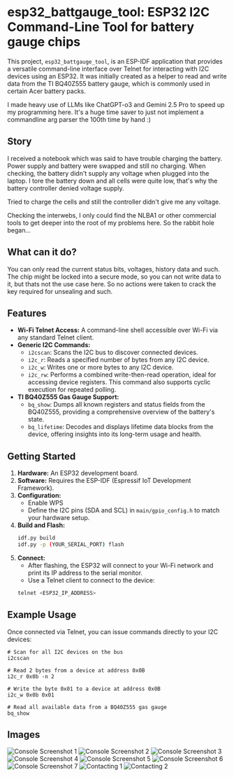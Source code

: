#     esp32_battgauge_tool: ESP32 I2C Command-Line Tool for battery gauge chips

This project, `esp32_battgauge_tool`, is an ESP-IDF application that provides a versatile command-line interface over Telnet for interacting with I2C devices using an ESP32.
It was initially created as a helper to read and write data from the TI BQ40Z555 battery gauge, which is commonly used in certain Acer battery packs.

I made heavy use of LLMs like ChatGPT-o3 and Gemini 2.5 Pro to speed up my programming here. It's a huge time saver to just not implement a commandline arg parser the 100th time by hand :)

## Story
I received a notebook which was said to have trouble charging the battery. Power supply and battery were swapped and still no charging.
When checking, the battery didn't supply any voltage when plugged into the laptop.
I tore the battery down and all cells were quite low, that's why the battery controller denied voltage supply.

Tried to charge the cells and still the controller didn't give me any voltage.

Checking the interwebs, I only could find the NLBA1 or other commercial tools to get deeper into the root of my problems here.
So the rabbit hole began...

## What can it do?
You can only read the current status bits, voltages, history data and such.
The chip might be locked into a secure mode, so you can not write data to it, but thats not the use case here.
So no actions were taken to crack the key required for unsealing and such.

## Features

*   **Wi-Fi Telnet Access:** A command-line shell accessible over Wi-Fi via any standard Telnet client.
*   **Generic I2C Commands:**
    *   `i2cscan`: Scans the I2C bus to discover connected devices.
    *   `i2c_r`: Reads a specified number of bytes from any I2C device.
    *   `i2c_w`: Writes one or more bytes to any I2C device.
    *   `i2c_rw`: Performs a combined write-then-read operation, ideal for accessing device registers. This command also supports cyclic execution for repeated polling.
*   **TI BQ40Z555 Gas Gauge Support:**
    *   `bq_show`: Dumps all known registers and status fields from the BQ40Z555, providing a comprehensive overview of the battery's state.
    *   `bq_lifetime`: Decodes and displays lifetime data blocks from the device, offering insights into its long-term usage and health.

## Getting Started

1.  **Hardware:** An ESP32 development board.
2.  **Software:** Requires the ESP-IDF (Espressif IoT Development Framework).
3.  **Configuration:**
    *   Enable WPS
    *   Define the I2C pins (SDA and SCL) in `main/gpio_config.h` to match your hardware setup.
4.  **Build and Flash:**
    ```bash
    idf.py build
    idf.py -p (YOUR_SERIAL_PORT) flash
    ```
5.  **Connect:**
    *   After flashing, the ESP32 will connect to your Wi-Fi network and print its IP address to the serial monitor.
    *   Use a Telnet client to connect to the device:
    ```bash
    telnet <ESP32_IP_ADDRESS>
    ```

## Example Usage

Once connected via Telnet, you can issue commands directly to your I2C devices:

```
# Scan for all I2C devices on the bus
i2cscan

# Read 2 bytes from a device at address 0x0B
i2c_r 0x0b -n 2

# Write the byte 0x01 to a device at address 0x0B
i2c_w 0x0b 0x01

# Read all available data from a BQ40Z555 gas gauge
bq_show
```


## Images

![Console Screenshot 1](doc/console_1.png)
![Console Screenshot 2](doc/console_2.png)
![Console Screenshot 3](doc/console_3.png)
![Console Screenshot 4](doc/console_4.png)
![Console Screenshot 5](doc/console_5.png)
![Console Screenshot 6](doc/console_6.png)
![Console Screenshot 7](doc/console_7.png)
![Contacting 1](doc/contact_1.jpg)
![Contacting 2](doc/contact_2.jpg)

